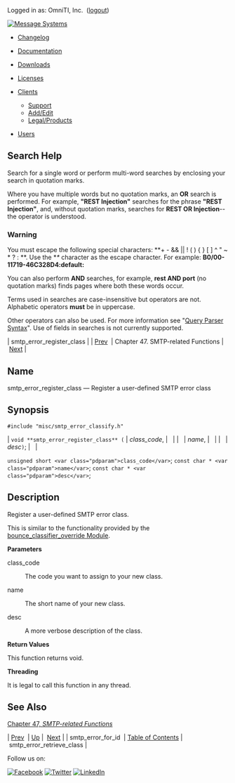 Logged in as: OmniTI, Inc.  ([logout](https://support.messagesystems.com/logout.php))

[![Message Systems](https://support.messagesystems.com/images/ms-white205.png)](https://support.messagesystems.com/start.php) 

*   [Changelog](https://support.messagesystems.com/start.php?show=changelog)
*   [Documentation](https://support.messagesystems.com/docs/)
*   [Downloads](https://support.messagesystems.com/start.php)

*   [Licenses](https://support.messagesystems.com/license_summary.php)
*   <a href="">Clients</a>
    *   [Support](https://support.messagesystems.com/cs.php)
    *   [Add/Edit](https://support.messagesystems.com/edit_client.php)
    *   [Legal/Products](https://support.messagesystems.com/edit_products.php)
*   [Users](https://support.messagesystems.com/edit_customer.php)

## Search Help

Search for a single word or perform multi-word searches by enclosing your search in quotation marks.

Where you have multiple words but no quotation marks, an **OR** search is performed. For example, **"REST Injection"** searches for the phrase **"REST Injection"**, and, without quotation marks, searches for **REST OR Injection**--the operator is understood.

### Warning

You must escape the following special characters: **+ - && || ! ( ) { } [ ] ^ " ~ * ? : \**. Use the **\** character as the escape character. For example: **B0/00-11719-46C328D4\:default\:**

You can also perform **AND** searches, for example, **rest AND port** (no quotation marks) finds pages where both these words occur.

Terms used in searches are case-insensitive but operators are not. Alphabetic operators **must** be in uppercase.

Other operators can also be used. For more information see "[Query Parser Syntax](https://lucene.apache.org/core/old_versioned_docs/versions/3_0_0/queryparsersyntax.html)". Use of fields in searches is not currently supported.

| smtp_error_register_class |
| [Prev](apis.smtp_error_for_id.php)  | Chapter 47. SMTP-related Functions |  [Next](apis.smtp_error_retrieve_class.php) |

<a name="apis.smtp_error_register_class"></a>
## Name

smtp_error_register_class — Register a user-defined SMTP error class

## Synopsis

`#include "misc/smtp_error_classify.h"`

| `void **smtp_error_register_class** (` | <var class="pdparam">class_code</var>, |   |
|   | <var class="pdparam">name</var>, |   |
|   | <var class="pdparam">desc</var>`)`; |   |

`unsigned short <var class="pdparam">class_code</var>`;
`const char * <var class="pdparam">name</var>`;
`const char * <var class="pdparam">desc</var>`;<a name="idp34493488"></a>
## Description

Register a user-defined SMTP error class.

This is similar to the functionality provided by the [bounce_classifier_override Module](https://support.messagesystems.com/docs/web-ref/modules.bounce_classifier_override.php).

**Parameters**

<dl class="variablelist">

<dt>class_code</dt>

<dd>

The code you want to assign to your new class.

</dd>

<dt>name</dt>

<dd>

The short name of your new class.

</dd>

<dt>desc</dt>

<dd>

A more verbose description of the class.

</dd>

</dl>

**Return Values**

This function returns void.

**Threading**

It is legal to call this function in any thread.

<a name="idp34504480"></a>
## See Also

[Chapter 47, *SMTP-related Functions*](smtp.php "Chapter 47. SMTP-related Functions") 

| [Prev](apis.smtp_error_for_id.php)  | [Up](smtp.php) |  [Next](apis.smtp_error_retrieve_class.php) |
| smtp_error_for_id  | [Table of Contents](index.php) |  smtp_error_retrieve_class |

Follow us on:

[![Facebook](https://support.messagesystems.com/images/icon-facebook.png)](http://www.facebook.com/messagesystems) [![Twitter](https://support.messagesystems.com/images/icon-twitter.png)](http://twitter.com/#!/MessageSystems) [![LinkedIn](https://support.messagesystems.com/images/icon-linkedin.png)](http://www.linkedin.com/company/message-systems)
